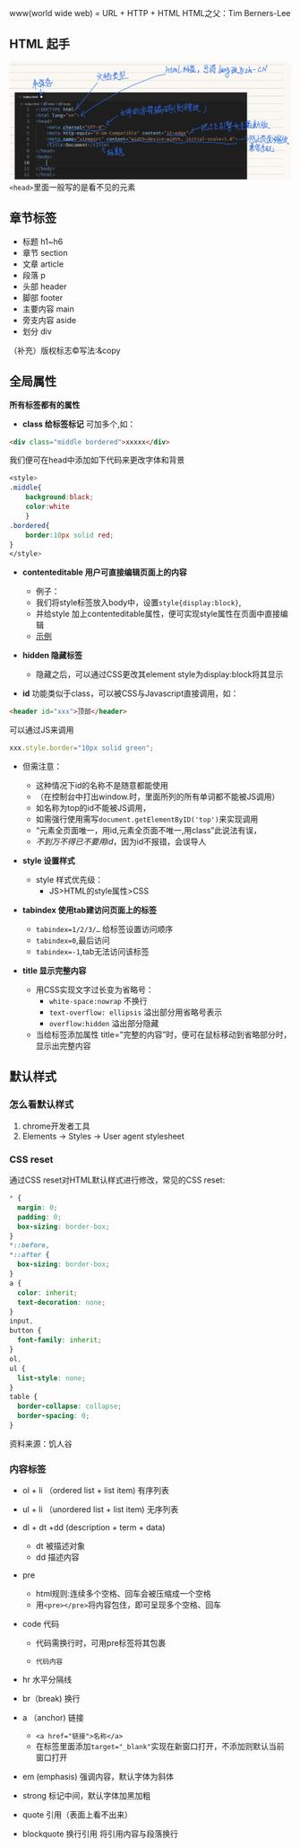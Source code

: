 www(world wide web) = URL + HTTP + HTML
HTML之父：Tim Berners-Lee

## HTML 起手
![html起手式](html起手式.png)
`<head>`里面一般写的是看不见的元素

## 章节标签
* 标题  h1~h6
* 章节  section
* 文章  article
* 段落  p
* 头部  header
* 脚部  footer
* 主要内容  main
* 旁支内容  aside
* 划分  div

（补充）版权标志©写法:&copy

## 全局属性
**所有标签都有的属性**

* **class  给标签标记** 
可加多个,如：
```html
<div class="middle bordered">xxxxx</div>
```
我们便可在head中添加如下代码来更改字体和背景
```css
<style>
.middle{
    background:black; 
    color:white
    }
.bordered{
    border:10px solid red;
}
</style>
```
* **contenteditable  用户可直接编辑页面上的内容**
   * 例子：
   * 我们将style标签放入body中，设置`style{display:block}`,
   * 并给style 加上contenteditable属性，便可实现style属性在页面中直接编辑
   * [示例](http://js.jirengu.com/yizuj/1/edit?html,output)

* **hidden  隐藏标签**
   * 隐藏之后，可以通过CSS更改其element style为display:block将其显示


* **id**  功能类似于class，可以被CSS与Javascript直接调用，如：
```html
<header id="xxx">顶部</header>
```
可以通过JS来调用
```Javascript
xxx.style.border="10px solid green";
```
* 但需注意：
   * 这种情况下id的名称不是随意都能使用
   * （在控制台中打出window.时，里面所列的所有单词都不能被JS调用）
   * 如名称为top的id不能被JS调用，
   * 如需强行使用需写`document.getElementByID('top')`来实现调用
   * “元素全页面唯一，用id,元素全页面不唯一,用class”此说法有误，
   * *不到万不得已不要用id*，因为id不报错，会误导人


* **style  设置样式**
   * style 样式优先级：
      * JS>HTML的style属性>CSS


* **tabindex  使用tab建访问页面上的标签**
   * `tabindex=1/2/3/…` 给标签设置访问顺序
   * `tabindex=0`,最后访问
   * `tabindex=-1`,tab无法访问该标签


* **title  显示完整内容**
   * 用CSS实现文字过长变为省略号：
      * `white-space:nowrap`  不换行
      * `text-overflow: ellipsis`  溢出部分用省略号表示
      * `overflow:hidden`  溢出部分隐藏
   * 当给标签添加属性 title="完整的内容”时，便可在鼠标移动到省略部分时，显示出完整内容

## 默认样式
### 怎么看默认样式
1. chrome开发者工具
2. Elements -> Styles -> User agent stylesheet

### CSS reset
通过CSS reset对HTML默认样式进行修改，常见的CSS reset:
```CSS
* {
  margin: 0;
  padding: 0;
  box-sizing: border-box;
}
*::before,
*::after {
  box-sizing: border-box;
}
a {
  color: inherit;
  text-decoration: none;
}
input,
button {
  font-family: inherit;
}
ol,
ul {
  list-style: none;
}
table {
  border-collapse: collapse;
  border-spacing: 0;
}
```
资料来源：饥人谷

### 内容标签
* ol + li （ordered list + list item)  有序列表
* ul + li （unordered list + list item)  无序列表
* dl + dt +dd (description + term + data)
   * dt  被描述对象
   * dd  描述内容


* pre 
   * html规则:连续多个空格、回车会被压缩成一个空格
   * 用`<pre></pre>`将内容包住，即可呈现多个空格、回车

* code  代码
   * 代码需换行时，可用pre标签将其包裹
   * <pre><code>代码内容</code></pre>

* hr  水平分隔线
* br（break)  换行
* a （anchor)  链接
   * `<a href="链接">名称</a>`
   * 在标签里面添加`target="_blank"`实现在新窗口打开，不添加则默认当前窗口打开
* em (emphasis)  强调内容，默认字体为斜体
* strong   标记中间，默认字体加黑加粗
* quote  引用（表面上看不出来）
* blockquote  换行引用  将引用内容与段落换行